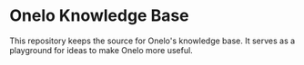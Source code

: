 # Onelo Knowledge Base

This repository keeps the source for Onelo's knowledge base. It serves as a playground for ideas to make Onelo more useful.